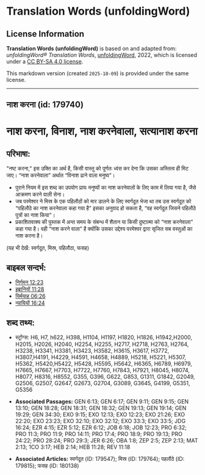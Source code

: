 # Translation Words (unfoldingWord)

## License Information

**Translation Words (unfoldingWord)** is based on and adapted from: _unfoldingWord® Translation Words_, [unfoldingWord](https://unfoldingword.org/utw), 2022, which is licensed under a [CC BY-SA 4.0 license](https://creativecommons.org/licenses/by-sa/4.0/legalcode.en).

This markdown version (created `2025-10-09`) is provided under the same license.



--------------------------------

## नाश करना (id: 179740)

नाश करना, विनाश, नाश करनेवाला, सत्यानाश करना
============================================

परिभाषा:
--------

"नष्ट करना," इस उक्ति का अर्थ है, किसी वास्तु को पूर्णतः ध्वंस कर देना कि उसका अस्तित्व ही मिट जाए। “नाश करनेवाला” अर्थात “विनाश ढाने वाला मनुष्य”।

* पुराने नियम में इस शब्द का उपयोग प्रायः मनुष्यों का नाश करनेवालों के लिए काम में लिया गया है, जैसे आक्रमण करने वाली सेना।
* जब परमेश्वर ने मिस्र के एक पहिलौठों को मार डालने के लिए स्वर्गदूत भेजा था तब उस स्वर्गदूत को “पहिलौठे का नाश करनेवाला कहा गया है” इसका अनुवाद हो सकता है, “वह स्वर्गदूत जिसने पहिलौठे पुत्रों का नाश किया”।
* प्रकाशितवाक्य की पुस्तक में अन्त समय के संबन्ध में शैतान या किसी दुष्टात्मा को “नाश करनेवाला” कहा गया है। वही “नाश करने वाला” है क्योंकि उसका उद्देश्य परमेश्वर द्वारा सृजित सब वस्तुओं का नाश करना है।

(यह भी देखें: स्वर्गदूत, मिस्र, पहिलौठा, फसह)

बाइबल सन्दर्भ:
--------------

* [निर्गमन 12:23](https://ref.ly/Exod12:23)
* [इब्रानियों 11:28](https://ref.ly/Heb11:28)
* [यिर्मयाह 06:26](https://ref.ly/Jer6:26)
* [न्यायियों 16:24](https://ref.ly/Judg16:24)

शब्द तथ्य:
----------

* स्ट्रोंग्स: H6, H7, h622, H398, H1104, H1197, H1820, H1826, H1942,H2000, H2015, H2026, H2040, H2254, H2255, H2717, H2718, H2763, H2764, H3238, H3341, H3381, H3423, H3582, H3615, H3617, H3772, H3807,H4191, H4229, H4591, H4658, H4889, H5218, H5221, H5307, H5362, H5420,H5422, H5428, H5595, H5642, H6365, H6789, H6979, H7665, H7667, H7703, H7722, H7760, H7843, H7921, H8045, H8074, H8077, H8316, H8552, G355, G396, G622, G853, G1311, G1842, G2049, G2506, G2507, G2647, G2673, G2704, G3089, G3645, G4199, G5351, G5356

* **Associated Passages:** GEN 6:13; GEN 6:17; GEN 9:11; GEN 9:15; GEN 13:10; GEN 18:28; GEN 18:31; GEN 18:32; GEN 19:13; GEN 19:14; GEN 19:29; GEN 34:30; EXO 9:15; EXO 12:13; EXO 12:23; EXO 21:26; EXO 22:20; EXO 23:23; EXO 32:10; EXO 32:12; EXO 33:3; EXO 33:5; JDG 16:24; EZR 4:15; EZR 5:12; EZR 6:12; JOB 6:18; JOB 12:23; PRO 6:32; PRO 11:3; PRO 11:9; PRO 14:11; PRO 17:4; PRO 18:9; PRO 19:13; PRO 24:22; PRO 28:24; PRO 29:3; JER 6:26; OBA 1:8; ZEP 2:5; ZEP 2:13; MAT 2:13; 1CO 3:17; HEB 2:14; HEB 11:28; REV 11:18
* **Associated Articles:** स्वर्गदूत (ID: 179547); मिस्र (ID: 179764); पहलौठे (ID: 179815); फसह (ID: 180138)

